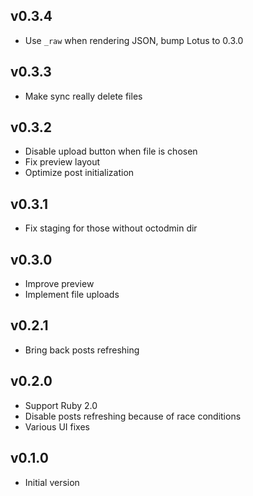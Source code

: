 v0.3.4
------

* Use `_raw` when rendering JSON, bump Lotus to 0.3.0

v0.3.3
------

* Make sync really delete files

v0.3.2
------

* Disable upload button when file is chosen
* Fix preview layout
* Optimize post initialization

v0.3.1
------

* Fix staging for those without octodmin dir

v0.3.0
------

* Improve preview
* Implement file uploads

v0.2.1
------

* Bring back posts refreshing

v0.2.0
------

* Support Ruby 2.0
* Disable posts refreshing because of race conditions
* Various UI fixes

v0.1.0
------

* Initial version
